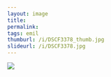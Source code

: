 ```yaml
---
layout: image
title: 
permalink: 
tags: emil
thumburl: /i/DSCF3378_thumb.jpg
slideurl: /i/DSCF3378.jpg 
---
```

![]({{site.url}}/i/DSCF3378.jpg)

